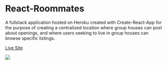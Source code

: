 # React-Roommates

A fullstack application hosted on Heroku created with Create-React-App for the purpose of creating a centralized location where group houses can post about openings, and where users seeking to live in group houses can browse specific listings.

[Live Site](https://roommates-fullstack.herokuapp.com/)

![](https://imgur.com/iae80Lj)
